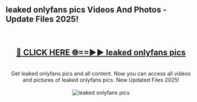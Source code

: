 <h2>leaked onlyfans pics Videos And Photos - Update Files 2025!</h2>
<br>
<div align="center">
<h2><a href="https://linkcuts.com/hfmhzwbr" rel="nofollow">🔴 CLICK HERE 🌐==►► leaked onlyfans pics</a></h2>
<br>
Get leaked onlyfans pics and all content. Now you can access all videos and pictures of leaked onlyfans pics. New Updated Files 2025!
<br>
<br>
<a href="https://linkcuts.com/hfmhzwbr" rel="nofollow" data-target="animated-image.originalLink"><img src="https://i.ibb.co.com/WyWwxjT/player-gif2.gif" alt="leaked onlyfans pics" style="max-width: 100%; display: inline-block;" data-target="animated-image.originalImage"></a>
</div>
<br>
